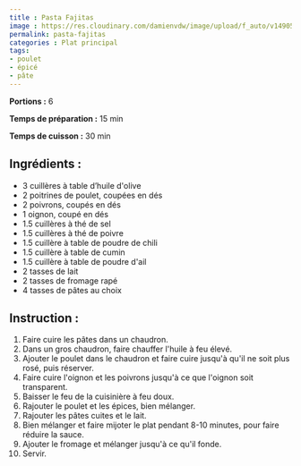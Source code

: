 ```yaml
---
title : Pasta Fajitas
image : https://res.cloudinary.com/damienvdw/image/upload/f_auto/v1490571715/recettes/pasta-fajitas.jpg
permalink: pasta-fajitas
categories : Plat principal
tags:
- poulet
- épicé
- pâte
---
```


**Portions :** 6

**Temps de préparation :** 15 min

**Temps de cuisson :** 30 min

## Ingrédients :
- 3 cuillères à table d’huile d'olive
- 2 poitrines de poulet, coupées en dés
- 2 poivrons, coupés en dés
- 1 oignon, coupé en dés
- 1.5 cuillères à thé de sel
- 1.5 cuillères à thé de poivre
- 1.5 cuillère à table de poudre de chili
- 1.5 cuillère à table de cumin
- 1.5 cuillère à table de poudre d'ail
- 2 tasses de lait
- 2 tasses de fromage rapé
- 4 tasses de pâtes au choix

## Instruction :
1. Faire cuire les pâtes dans un chaudron.
2. Dans un gros chaudron, faire chauffer l'huile à feu élevé.
3. Ajouter le poulet dans le chaudron et faire cuire jusqu'à qu'il ne soit plus rosé, puis réserver.
4. Faire cuire l'oignon et les poivrons jusqu'à ce que l'oignon soit transparent.
5. Baisser le feu de la cuisinière à feu doux.
6. Rajouter le poulet et les épices, bien mélanger.
7. Rajouter les pâtes cuites et le lait.
8. Bien mélanger et faire mijoter le plat pendant 8-10 minutes, pour faire réduire la sauce.
9. Ajouter le fromage et mélanger jusqu'à ce qu'il fonde.
10. Servir.
